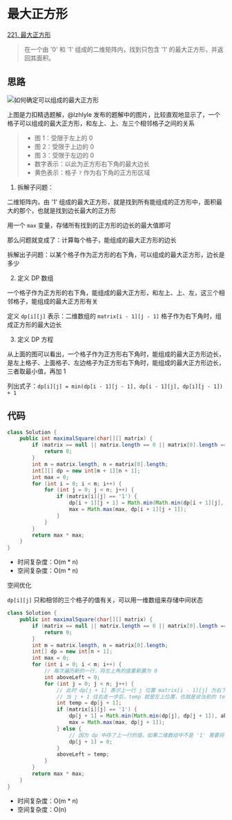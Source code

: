 # 最大正方形

[221. 最大正方形](https://leetcode-cn.com/problems/maximal-square/)
> 在一个由 '0' 和 '1' 组成的二维矩阵内，找到只包含 '1' 的最大正方形，并返回其面积。

## 思路

![如何确定可以组成的最大正方形](https://pic.leetcode-cn.com/8c4bf78cf6396c40291e40c25d34ef56bd524313c2aa863f3a20c1f004f32ab0-image.png)

上图是力扣精选题解，@lzhlyle 发布的题解中的图片，比较直观地显示了，一个格子可以组成的最大正方形，和左上、上、左三个相邻格子之间的关系

> * 图 1：受限于左上的 0
> * 图 2：受限于上边的 0
> * 图 3：受限于左边的 0
> * 数字表示：以此为正方形右下角的最大边长
> * 黄色表示：格子 `?` 作为右下角的正方形区域


1. 拆解子问题：

二维矩阵内，由 '1' 组成的最大正方形，就是找到所有能组成的正方形中，面积最大的那个，也就是找到边长最大的正方形

用一个 `max` 变量，存储所有找到的正方形的边长的最大值即可

那么问题就变成了：计算每个格子，能组成的最大正方形的边长

拆解出子问题：以某个格子作为正方形的右下角，可以组成的最大正方形，边长是多少


2. 定义 DP 数组

一个格子作为正方形的右下角，能组成的最大正方形，和左上、上、左，这三个相邻格子，能组成的最大正方形有关

定义 `dp[i][j]` 表示：二维数组的 `matrix[i - 1][j - 1]` 格子作为右下角时，组成正方形的最大边长


3. 定义 DP 方程

从上面的图可以看出，一个格子作为正方形右下角时，能组成的最大正方形边长，是左上格子、上面格子、左边格子为正方形右下角时，能组成的最大正方形边长，三者取最小值，再加 1

列出式子：`dp[i][j] = min(dp[i - 1][j - 1], dp[i - 1][j], dp[i][j - 1]) + 1`

## 代码

```java
class Solution {
    public int maximalSquare(char[][] matrix) {
        if (matrix == null || matrix.length == 0 || matrix[0].length == 0) {
            return 0;
        }
        int m = matrix.length, n = matrix[0].length;
        int[][] dp = new int[m + 1][n + 1];
        int max = 0;
        for (int i = 0; i < m; i++) {
            for (int j = 0; j < n; j++) {
                if (matrix[i][j] == '1') {
                    dp[i + 1][j + 1] = Math.min(Math.min(dp[i + 1][j], dp[i][j + 1]), dp[i][j]) + 1;
                    max = Math.max(max, dp[i + 1][j + 1]);
                }
            }
        }
        return max * max;
    }
}
```

* 时间复杂度：O(m * n)
* 空间复杂度：O(m * n)

空间优化

`dp[i][j]` 只和相邻的三个格子的值有关，可以用一维数组来存储中间状态

```java
class Solution {
    public int maximalSquare(char[][] matrix) {
        if (matrix == null || matrix.length == 0 || matrix[0].length == 0) {
            return 0;
        }
        int m = matrix.length, n = matrix[0].length;
        int[] dp = new int[n + 1];
        int max = 0;
        for (int i = 0; i < m; i++) {
            // 每次遍历新的一行，将左上角的值重新置为 0
            int aboveLeft = 0;
            for (int j = 0; j < n; j++) {
                // 此时 dp[j + 1] 表示上一行 j 位置 matrix[i - 1][j] 为右下角，所组成正方形的最大边长
                // 当 j + 1 往右走一步后，temp 就是左上位置，也就是说当前的 temp 存的是下一个的左上格子对应的值
                int temp = dp[j + 1];
                if (matrix[i][j] == '1') {
                    dp[j + 1] = Math.min(Math.min(dp[j], dp[j + 1]), aboveLeft) + 1;
                    max = Math.max(max, dp[j + 1]);
                } else {
                    // 因为 dp 中存了上一行的值，如果二维数组中不是 '1' 需要将 dp 中的值置为 0
                    dp[j + 1] = 0;
                }
                aboveLeft = temp;
            }
        }
        return max * max;
    }
}
```

* 时间复杂度：O(m * n)
* 空间复杂度：O(n)